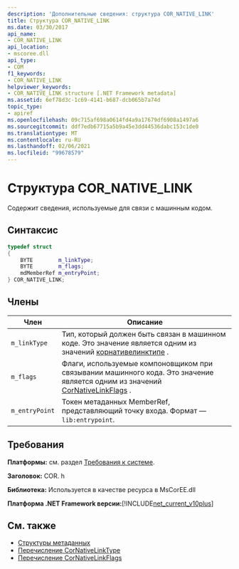 ```yaml
---
description: 'Дополнительные сведения: структура COR_NATIVE_LINK'
title: Структура COR_NATIVE_LINK
ms.date: 03/30/2017
api_name:
- COR_NATIVE_LINK
api_location:
- mscoree.dll
api_type:
- COM
f1_keywords:
- COR_NATIVE_LINK
helpviewer_keywords:
- COR_NATIVE_LINK structure [.NET Framework metadata]
ms.assetid: 6ef78d3c-1c69-4141-b687-dcb065b7a74d
topic_type:
- apiref
ms.openlocfilehash: 09c715af698a0614fd4a9a17679df6908a1497a6
ms.sourcegitcommit: ddf7edb67715a5b9a45e3dd44536dabc153c1de0
ms.translationtype: MT
ms.contentlocale: ru-RU
ms.lasthandoff: 02/06/2021
ms.locfileid: "99678579"
---
```

# <a name="cor_native_link-structure"></a>Структура COR_NATIVE_LINK

Содержит сведения, используемые для связи с машинным кодом.  
  
## <a name="syntax"></a>Синтаксис  
  
```cpp  
typedef struct
{  
    BYTE        m_linkType;  
    BYTE        m_flags;  
    mdMemberRef m_entryPoint;  
} COR_NATIVE_LINK;  
```  
  
## <a name="members"></a>Члены  
  
|Член|Описание|  
|------------|-----------------|  
|`m_linkType`|Тип, который должен быть связан в машинном коде. Это значение является одним из значений [корнативелинктипе](cornativelinktype-enumeration.md) .|  
|`m_flags`|Флаги, используемые компоновщиком при связывании машинного кода. Это значение является одним из значений [CorNativeLinkFlags](cornativelinkflags-enumeration.md) .|  
|`m_entryPoint`|Токен метаданных MemberRef, представляющий точку входа. Формат — `lib:entrypoint`.|  
  
## <a name="requirements"></a>Требования  

 **Платформы:** см. раздел [Требования к системе](../../get-started/system-requirements.md).  
  
 **Заголовок:** COR. h  
  
 **Библиотека:** Используется в качестве ресурса в MsCorEE.dll  
  
 **Платформа .NET Framework версии:**[!INCLUDE[net_current_v10plus](../../../../includes/net-current-v10plus-md.md)]  
  
## <a name="see-also"></a>См. также

- [Структуры метаданных](metadata-structures.md)
- [Перечисление CorNativeLinkType](cornativelinktype-enumeration.md)
- [Перечисление CorNativeLinkFlags](cornativelinkflags-enumeration.md)
